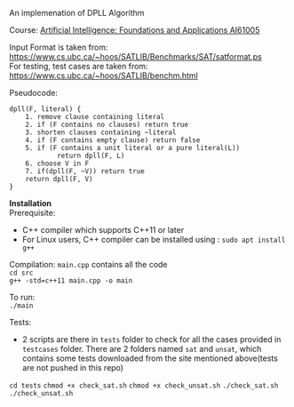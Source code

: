 An implemenation of DPLL Algorithm  

Course: [Artificial Intelligence: Foundations and Applications AI61005](http://www.facweb.iitkgp.ac.in/~arijit/2020_AIFA_AUTUMN/)


Input Format is taken from: https://www.cs.ubc.ca/~hoos/SATLIB/Benchmarks/SAT/satformat.ps   
For testing, test cases are taken from: https://www.cs.ubc.ca/~hoos/SATLIB/benchm.html  
  

Pseudocode:  
```
dpll(F, literal) {
	1. remove clause containing literal
	2. if (F contains no clauses) return true
	3. shorten clauses containing ~literal
	4. if (F contains empty clause) return false
	5. if (F contains a unit literal or a pure literal(L))
			return dpll(F, L)
	6. choose V in F
	7. if(dpll(F, ~V)) return true
	return dpll(F, V)
}
```


**Installation**  
Prerequisite:  
* C++ compiler which supports C++11 or later  
* For Linux users, C++ compiler can be installed using : `sudo apt install g++`  
  
  
Compilation:
`main.cpp` contains all the code  
`cd src`  
`g++ -std=c++11 main.cpp -o main`  

To run:  
`./main`  
  
Tests:  
* 2 scripts are there in `tests` folder to check for all the cases provided in `testcases` folder. There are 2 folders named `sat` and `unsat`, which contains some tests downloaded from the site mentioned above(tests are not pushed in this repo)

`cd tests`
`chmod +x check_sat.sh`
`chmod +x check_unsat.sh`
`./check_sat.sh`
`./check_unsat.sh`

